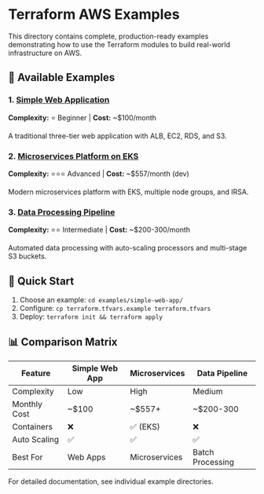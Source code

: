 # Terraform AWS Examples

This directory contains complete, production-ready examples demonstrating how to use the Terraform modules to build real-world infrastructure on AWS.

## 📁 Available Examples

### 1. [Simple Web Application](./simple-web-app/)
**Complexity:** ⭐ Beginner | **Cost:** ~$100/month

A traditional three-tier web application with ALB, EC2, RDS, and S3.

### 2. [Microservices Platform on EKS](./microservices-platform/)
**Complexity:** ⭐⭐⭐ Advanced | **Cost:** ~$557/month (dev)

Modern microservices platform with EKS, multiple node groups, and IRSA.

### 3. [Data Processing Pipeline](./data-processing-pipeline/)
**Complexity:** ⭐⭐ Intermediate | **Cost:** ~$200-300/month

Automated data processing with auto-scaling processors and multi-stage S3 buckets.

## 🚀 Quick Start

1. Choose an example: `cd examples/simple-web-app/`
2. Configure: `cp terraform.tfvars.example terraform.tfvars`
3. Deploy: `terraform init && terraform apply`

## 📊 Comparison Matrix

| Feature | Simple Web App | Microservices | Data Pipeline |
|---------|----------------|---------------|---------------|
| Complexity | Low | High | Medium |
| Monthly Cost | ~$100 | ~$557+ | ~$200-300 |
| Containers | ❌ | ✅ (EKS) | ❌ |
| Auto Scaling | ✅ | ✅ | ✅ |
| Best For | Web Apps | Microservices | Batch Processing |

For detailed documentation, see individual example directories.
